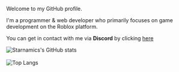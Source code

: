 Welcome to my GitHub profile. 

I'm a programmer & web developer who primarily focuses on game development on the Roblox platform.

You can get in contact with me via **Discord** by clicking [here](https://discord.com/users/579978340371398666/)

![Starnamics's GitHub stats](https://github-readme-stats.vercel.app/api?username=Starnamics&count_private=true&theme=github_dark&show_icons=true&border_color=4C8EDA&include_all_commits=true&border_radius=12)
<br><br>
![Top Langs](https://github-readme-stats.vercel.app/api/top-langs/?username=Starnamics&theme=github_dark&layout=compact&border_color=4C8EDA&card_width=445&border_radius=12)
